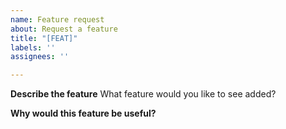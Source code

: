 ```yaml
---
name: Feature request
about: Request a feature
title: "[FEAT]"
labels: ''
assignees: ''

---
```


**Describe the feature**
What feature would you like to see added?

**Why would this feature be useful?**
